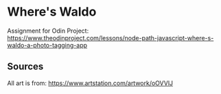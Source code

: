 # Where's Waldo
Assignment for Odin Project: https://www.theodinproject.com/lessons/node-path-javascript-where-s-waldo-a-photo-tagging-app

## Sources
All art is from: 
https://www.artstation.com/artwork/oOVVlJ
